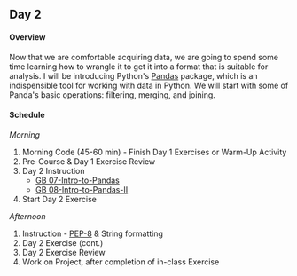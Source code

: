 ## Day 2
#### Overview
Now that we are comfortable acquiring data, we are going to spend some time learning how to wrangle it to get it into a format that is suitable for analysis. I will be introducing Python's [Pandas](https://pandas.pydata.org/) package, which is an indispensible tool for working with data in Python. We will start with some of Panda's basic operations: filtering, merging, and joining.

#### Schedule
_Morning_
1. Morning Code (45-60 min) - Finish Day 1 Exercises or Warm-Up Activity
2. Pre-Course & Day 1 Exercise Review 
4. Day 2 Instruction
    * [GB 07-Intro-to-Pandas](https://github.com/gboeing/urban-data-science/tree/master/07-Intro-to-Pandas)
    * [GB 08-Intro-to-Pandas-II](https://github.com/gboeing/urban-data-science/tree/master/08-Intro-to-Pandas-II)
4. Start Day 2 Exercise

_Afternoon_
1. Instruction - [PEP-8](https://www.python.org/dev/peps/pep-0008/) & String formatting
2. Day 2 Exercise (cont.)
3. Day 2 Exercise Review
3. Work on Project, after completion of in-class Exercise 
